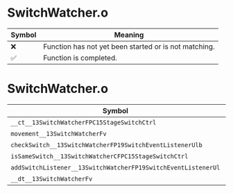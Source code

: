 # SwitchWatcher.o
| Symbol | Meaning 
| ------------- | ------------- 
| :x: | Function has not yet been started or is not matching. 
| :white_check_mark: | Function is completed. 


# SwitchWatcher.o
| Symbol | Decompiled? |
| ------------- | ------------- |
| `__ct__13SwitchWatcherFPC15StageSwitchCtrl` | :x: |
| `movement__13SwitchWatcherFv` | :x: |
| `checkSwitch__13SwitchWatcherFP19SwitchEventListenerUlb` | :x: |
| `isSameSwitch__13SwitchWatcherCFPC15StageSwitchCtrl` | :x: |
| `addSwitchListener__13SwitchWatcherFP19SwitchEventListenerUl` | :x: |
| `__dt__13SwitchWatcherFv` | :x: |
